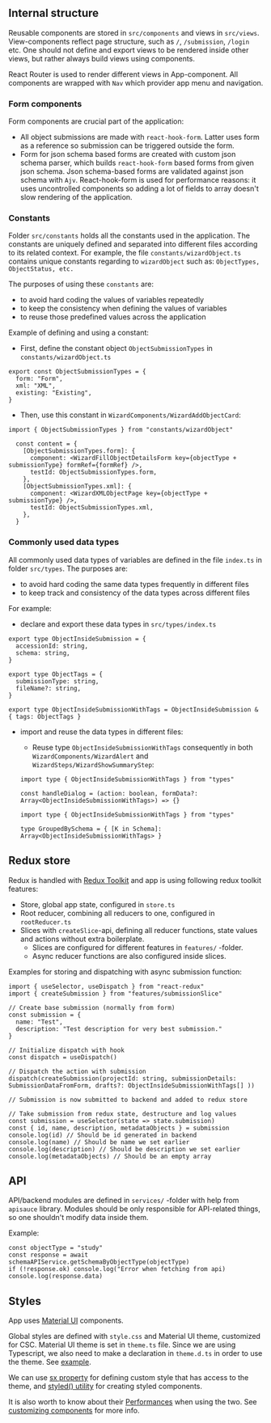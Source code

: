 ## Internal structure

Reusable components are stored in `src/components` and views in `src/views`. View-components reflect page structure, such as `/`, `/submission`, `/login` etc. One should not define and export views to be rendered inside other views, but rather always build views using components.

React Router is used to render different views in App-component. All components are wrapped with `Nav` which provider app menu and navigation.

### Form components

Form components are crucial part of the application:

- All object submissions are made with `react-hook-form`. Latter uses form as a reference so submission can be triggered outside the form.
- Form for json schema based forms are created with custom json schema parser, which builds `react-hook-form` based forms from given json schema. Json schema-based forms are validated against json schema with `Ajv`. React-hook-form is used for performance reasons: it uses uncontrolled components so adding a lot of fields to array doesn't slow rendering of the application.

### Constants

Folder `src/constants` holds all the constants used in the application. The constants are uniquely defined and separated into different files according to its related context. For example, the file `constants/wizardObject.ts` contains unique constants regarding to `wizardObject` such as: `ObjectTypes, ObjectStatus, etc.`

The purposes of using these `constants` are:

- to avoid hard coding the values of variables repeatedly
- to keep the consistency when defining the values of variables
- to reuse those predefined values across the application

Example of defining and using a constant:

- First, define the constant object `ObjectSubmissionTypes` in `constants/wizardObject.ts`

```
export const ObjectSubmissionTypes = {
  form: "Form",
  xml: "XML",
  existing: "Existing",
}
```

- Then, use this constant in `WizardComponents/WizardAddObjectCard`:

```
import { ObjectSubmissionTypes } from "constants/wizardObject"

  const content = {
    [ObjectSubmissionTypes.form]: {
      component: <WizardFillObjectDetailsForm key={objectType + submissionType} formRef={formRef} />,
      testId: ObjectSubmissionTypes.form,
    },
    [ObjectSubmissionTypes.xml]: {
      component: <WizardXMLObjectPage key={objectType + submissionType} />,
      testId: ObjectSubmissionTypes.xml,
    },
  }
```

### Commonly used data types

All commonly used data types of variables are defined in the file `index.ts` in folder `src/types`. The purposes are:

- to avoid hard coding the same data types frequently in different files
- to keep track and consistency of the data types across different files

For example:

- declare and export these data types in `src/types/index.ts`

```
export type ObjectInsideSubmission = {
  accessionId: string,
  schema: string,
}

export type ObjectTags = {
  submissionType: string,
  fileName?: string,
}

export type ObjectInsideSubmissionWithTags = ObjectInsideSubmission & { tags: ObjectTags }
```

- import and reuse the data types in different files:

  - Reuse type `ObjectInsideSubmissionWithTags` consequently in both `WizardComponents/WizardAlert` and `WizardSteps/WizardShowSummaryStep`:

  ```
  import type { ObjectInsideSubmissionWithTags } from "types"

  const handleDialog = (action: boolean, formData?: Array<ObjectInsideSubmissionWithTags>) => {}
  ```

  ```
  import type { ObjectInsideSubmissionWithTags } from "types"

  type GroupedBySchema = { [K in Schema]: Array<ObjectInsideSubmissionWithTags> }
  ```

## Redux store

Redux is handled with [Redux Toolkit](https://redux-toolkit.js.org/) and app is using following redux toolkit features:

- Store, global app state, configured in `store.ts`
- Root reducer, combining all reducers to one, configured in `rootReducer.ts`
- Slices with `createSlice`-api, defining all reducer functions, state values and actions without extra boilerplate.
  - Slices are configured for different features in `features/` -folder.
  - Async reducer functions are also configured inside slices.

Examples for storing and dispatching with async submission function:

```
import { useSelector, useDispatch } from "react-redux"
import { createSubmission } from "features/submissionSlice"

// Create base submission (normally from form)
const submission = {
  name: "Test",
  description: "Test description for very best submission."
}

// Initialize dispatch with hook
const dispatch = useDispatch()

// Dispatch the action with submission
dispatch(createSubmission(projectId: string, submissionDetails: SubmissionDataFromForm, drafts?: ObjectInsideSubmissionWithTags[] ))

// Submission is now submitted to backend and added to redux store

// Take submission from redux state, destructure and log values
const submission = useSelector(state => state.submission)
const { id, name, description, metadataObjects } = submission
console.log(id) // Should be id generated in backend
console.log(name) // Should be name we set earlier
console.log(description) // Should be description we set earlier
console.log(metadataObjects) // Should be an empty array
```

## API

API/backend modules are defined in `services/` -folder with help from `apisauce` library. Modules should be only responsible for API-related things, so one shouldn't modify data inside them.

Example:

```
const objectType = "study"
const response = await schemaAPIService.getSchemaByObjectType(objectType)
if (!response.ok) console.log("Error when fetching from api)
console.log(response.data)
```

## Styles

App uses [Material UI](https://material-ui.com/) components.

Global styles are defined with `style.css` and Material UI theme, customized for CSC. Material UI theme is set in `theme.ts` file. Since we are using Typescript, we also need to make a declaration in `theme.d.ts` in order to use the theme. See [example](https://mui.com/customization/theming/#custom-variables).

We can use [sx property](https://mui.com/system/the-sx-prop/#main-content) for defining custom style that has access to the theme, and [styled() utility](https://mui.com/system/styled/#how-can-i-use-the-sx-syntax-with-the-styled-utility) for creating styled components.

It is also worth to know about their [Performances](https://mui.com/system/basics/#performance-tradeoff) when using the two. See [customizing components](https://material-ui.com/customization/components/) for more info.

